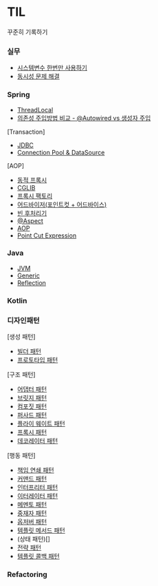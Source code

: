 # TIL 
꾸준히 기록하기
 
### 실무
- [시스템변수 한번만 사용하기](https://github.com/hanuk96/TIL/blob/main/%EC%8B%A4%EB%AC%B4/PostConstruct_PreDestroy.md)
- [동시성 문제 해결](https://github.com/hanuk96/TIL/blob/main/%EC%8B%A4%EB%AC%B4/%EB%8F%99%EC%8B%9C%EC%84%B1%EB%AC%B8%EC%A0%9C%ED%95%B4%EA%B2%B0.md)

### Spring
- [ThreadLocal](https://github.com/hanuk96/TIL/blob/main/Spring/ThreadLocal.md)
- [의존성 주입방법 비교 - @Autowired vs 생성자 주입](https://github.com/hanuk96/TIL/blob/main/Spring/%EC%9D%98%EC%A1%B4%EC%84%B1%EC%A3%BC%EC%9E%85%EB%B0%A9%EB%B2%95%EB%B9%84%EA%B5%90.md)

[Transaction]
- [JDBC](https://github.com/hanuk96/TIL/blob/main/Spring/Jdbc.md)
- [Connection Pool & DataSource](https://github.com/hanuk96/TIL/blob/main/Spring/ConnectionPool.md)

[AOP]
- [동적 프록시](https://github.com/hanuk96/TIL/blob/main/Spring/%EB%8F%99%EC%A0%81%ED%94%84%EB%A1%9D%EC%8B%9C.md)
- [CGLIB](https://github.com/hanuk96/TIL/blob/main/Spring/Cglib.md)
- [프록시 팩토리](https://github.com/hanuk96/TIL/blob/main/Spring/%ED%94%84%EB%A1%9D%EC%8B%9C%ED%8C%A9%ED%86%A0%EB%A6%AC.md)
- [어드바이저(포인트컷 + 어드바이스)](https://github.com/hanuk96/TIL/blob/main/Spring/%EC%96%B4%EB%93%9C%EB%B0%94%EC%9D%B4%EC%A0%80.md)
- [빈 후처리기](https://github.com/hanuk96/TIL/blob/main/Spring/%EB%B9%88%ED%9B%84%EC%B2%98%EB%A6%AC%EA%B8%B0.md)
- [@Aspect](https://github.com/hanuk96/TIL/blob/main/Spring/%40Aspect.md)
- [AOP](https://github.com/hanuk96/TIL/blob/main/Spring/Aop.md)
- [Point Cut Expression](https://github.com/hanuk96/TIL/blob/main/Spring/PointCut.md)

### Java
- [JVM](https://github.com/hanuk96/TIL/blob/main/Java/Jvm.md)
- [Generic](https://github.com/hanuk96/TIL/blob/main/Java/%EC%A0%9C%EB%84%A4%EB%A6%AD.md)
- [Reflection](https://github.com/hanuk96/TIL/blob/main/Java/%EB%A6%AC%ED%94%8C%EB%A0%89%EC%85%98.md)

### Kotlin

### 디자인패턴
[생성 패턴]
- [빌더 패턴](https://github.com/hanuk96/TIL/blob/main/%EB%94%94%EC%9E%90%EC%9D%B8%ED%8C%A8%ED%84%B4/%EB%B9%8C%EB%8D%94%ED%8C%A8%ED%84%B4.md)
- [프로토타입 패턴](https://github.com/hanuk96/TIL/blob/main/%EB%94%94%EC%9E%90%EC%9D%B8%ED%8C%A8%ED%84%B4/%ED%94%84%EB%A1%9C%ED%86%A0%ED%83%80%EC%9E%85%ED%8C%A8%ED%84%B4.md)

[구조 패턴]
- [어댑터 패턴](https://github.com/hanuk96/TIL/blob/main/%EB%94%94%EC%9E%90%EC%9D%B8%ED%8C%A8%ED%84%B4/%EC%96%B4%EB%8C%91%ED%84%B0%ED%8C%A8%ED%84%B4.md)
- [브릿지 패턴](https://github.com/hanuk96/TIL/blob/main/%EB%94%94%EC%9E%90%EC%9D%B8%ED%8C%A8%ED%84%B4/%EB%B8%8C%EB%A6%BF%EC%A7%80%ED%8C%A8%ED%84%B4.md)
- [컴포짓 패턴](https://github.com/hanuk96/TIL/blob/main/%EB%94%94%EC%9E%90%EC%9D%B8%ED%8C%A8%ED%84%B4/%EC%BB%B4%ED%8F%AC%EC%A7%93%ED%8C%A8%ED%84%B4.md)
- [퍼사드 패턴](https://github.com/hanuk96/TIL/blob/main/%EB%94%94%EC%9E%90%EC%9D%B8%ED%8C%A8%ED%84%B4/%ED%8D%BC%EC%82%AC%EB%93%9C%ED%8C%A8%ED%84%B4.md)
- [플라이 웨이트 패턴](https://github.com/hanuk96/TIL/blob/main/%EB%94%94%EC%9E%90%EC%9D%B8%ED%8C%A8%ED%84%B4/%ED%94%8C%EB%9D%BC%EC%9D%B4%EC%9B%A8%EC%9D%B4%ED%8A%B8%ED%8C%A8%ED%84%B4.md)
- [프록시 패턴](https://github.com/hanuk96/TIL/blob/main/%EB%94%94%EC%9E%90%EC%9D%B8%ED%8C%A8%ED%84%B4/%ED%94%84%EB%A1%9D%EC%8B%9C%ED%8C%A8%ED%84%B4.md)
- [데코레이터 패턴](https://github.com/hanuk96/TIL/blob/main/%EB%94%94%EC%9E%90%EC%9D%B8%ED%8C%A8%ED%84%B4/%EB%8D%B0%EC%BD%94%EB%A0%88%EC%9D%B4%ED%84%B0%ED%8C%A8%ED%84%B4.md)

[행동 패턴]
- [책임 연쇄 패턴](https://github.com/hanuk96/TIL/blob/main/%EB%94%94%EC%9E%90%EC%9D%B8%ED%8C%A8%ED%84%B4/%EC%B1%85%EC%9E%84%EC%97%B0%EC%87%84%ED%8C%A8%ED%84%B4.md)
- [커맨드 패턴](https://github.com/hanuk96/TIL/blob/main/%EB%94%94%EC%9E%90%EC%9D%B8%ED%8C%A8%ED%84%B4/%EC%BB%A4%EB%A7%A8%EB%93%9C%ED%8C%A8%ED%84%B4.md)
- [인터프리터 패턴](https://github.com/hanuk96/TIL/blob/main/%EB%94%94%EC%9E%90%EC%9D%B8%ED%8C%A8%ED%84%B4/%EC%9D%B8%ED%84%B0%ED%94%84%EB%A6%AC%ED%84%B0%ED%8C%A8%ED%84%B4.md)
- [이터레이터 패턴](https://github.com/hanuk96/TIL/blob/main/%EB%94%94%EC%9E%90%EC%9D%B8%ED%8C%A8%ED%84%B4/%EC%9D%B4%ED%84%B0%EB%A0%88%EC%9D%B4%ED%84%B0%ED%8C%A8%ED%84%B4.md)
- [메멘토 패턴](https://github.com/hanuk96/TIL/blob/main/%EB%94%94%EC%9E%90%EC%9D%B8%ED%8C%A8%ED%84%B4/%EB%A9%94%EB%A9%98%ED%86%A0%ED%8C%A8%ED%84%B4.md)
- [중재자 패턴](https://github.com/hanuk96/TIL/blob/main/%EB%94%94%EC%9E%90%EC%9D%B8%ED%8C%A8%ED%84%B4/%EC%A4%91%EC%9E%AC%EC%9E%90%ED%8C%A8%ED%84%B4.md)
- [옵저버 패턴](https://github.com/hanuk96/TIL/blob/main/%EB%94%94%EC%9E%90%EC%9D%B8%ED%8C%A8%ED%84%B4/%EC%98%B5%EC%A0%80%EB%B2%84%ED%8C%A8%ED%84%B4.md)
- [템플릿 메서드 패턴](https://github.com/hanuk96/TIL/blob/main/%EB%94%94%EC%9E%90%EC%9D%B8%ED%8C%A8%ED%84%B4/%ED%85%9C%ED%94%8C%EB%A6%BF%EB%A9%94%EC%84%9C%EB%93%9C%ED%8C%A8%ED%84%B4.md)
- (상태 패턴)[]
- [전략 패턴](https://github.com/hanuk96/TIL/blob/main/%EB%94%94%EC%9E%90%EC%9D%B8%ED%8C%A8%ED%84%B4/%EC%A0%84%EB%9E%B5%ED%8C%A8%ED%84%B4.md)
- [템플릿 콜백 패턴](https://github.com/hanuk96/TIL/blob/main/%EB%94%94%EC%9E%90%EC%9D%B8%ED%8C%A8%ED%84%B4/%ED%85%9C%ED%94%8C%EB%A6%BF%EC%BD%9C%EB%B0%B1%ED%8C%A8%ED%84%B4.md)

### Refactoring
